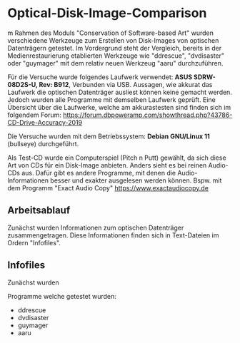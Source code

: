 # Optical-Disk-Image-Comparison
m Rahmen des Moduls "Conservation of Software-based Art" wurden verschiedene Werkzeuge zum Erstellen von Disk-Images von optischen Datenträgern getestet. Im Vordergrund steht der Vergleich,  bereits in der Medienrestaurierung etablierten Werkzeuge wie "ddrescue", "dvdisaster" oder "guymager" mit dem relativ neuen Werkzeug "aaru" durchzuführen. 

Für die Versuche wurde folgendes Laufwerk verwendet: **ASUS SDRW-08D2S-U, Rev: B912**,  Verbunden via USB.
Aussagen, wie akkurat das Laufwerk die optischen Datenträger ausliest können keine gemacht werden. Jedoch wurden alle Programme mit demselben Laufwerk geprüft. Eine Übersicht über die Laufwerke, welche am akkurastesten sind finden sich im folgendem Forum: https://forum.dbpoweramp.com/showthread.php?43786-CD-Drive-Accuracy-2019

 Die Versuche wurden mit dem Betriebssystem: **Debian GNU/Linux 11** (bullseye) durchgeführt.

Als Test-CD wurde ein Computerspiel (Pitch n Putt) gewählt, da sich diese Art von CDs für ein Disk-Image anbieten. Anders sieht es bei reinen Audio-CDs aus. Dafür gibt es andere Programme, mit denen die Audio-Informationen besser und exakter ausgelesen werden können. Bspw. mit dem Programm "Exact Audio Copy" https://www.exactaudiocopy.de

## Arbeitsablauf

Zunächst wurden Informationen zum optischen Datenträger zusammengetragen. Diese Informationen finden sich in Text-Dateien im Ordern "Infofiles". 

## Infofiles

Zunächst wurden 

Programme welche getestet wurden:

- ddrescue
- dvdisaster
- guymager
- aaru
